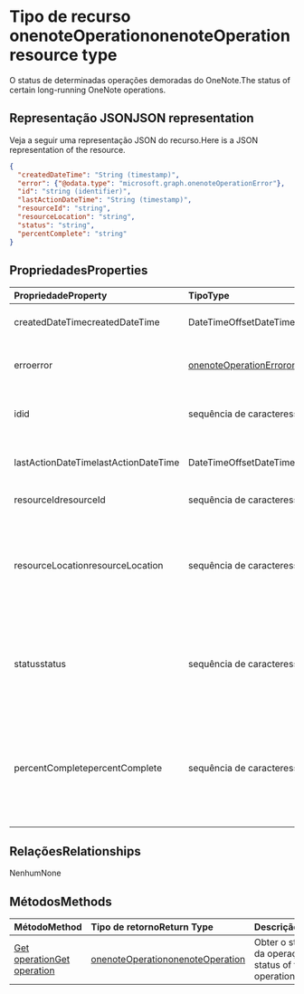 # <a name="onenoteoperation-resource-type"></a><span data-ttu-id="d157b-101">Tipo de recurso onenoteOperation</span><span class="sxs-lookup"><span data-stu-id="d157b-101">onenoteOperation resource type</span></span>

<span data-ttu-id="d157b-102">O status de determinadas operações demoradas do OneNote.</span><span class="sxs-lookup"><span data-stu-id="d157b-102">The status of certain long-running OneNote operations.</span></span>

## <a name="json-representation"></a><span data-ttu-id="d157b-103">Representação JSON</span><span class="sxs-lookup"><span data-stu-id="d157b-103">JSON representation</span></span>

<span data-ttu-id="d157b-104">Veja a seguir uma representação JSON do recurso.</span><span class="sxs-lookup"><span data-stu-id="d157b-104">Here is a JSON representation of the resource.</span></span>

<!--{
  "blockType": "resource",
  "optionalProperties": [],
  "baseType": "microsoft.graph.operation",
  "@odata.type": "microsoft.graph.onenoteOperation"
}-->

```json
{
  "createdDateTime": "String (timestamp)",
  "error": {"@odata.type": "microsoft.graph.onenoteOperationError"},
  "id": "string (identifier)",
  "lastActionDateTime": "String (timestamp)",
  "resourceId": "string",
  "resourceLocation": "string",
  "status": "string",
  "percentComplete": "string"
}

```
## <a name="properties"></a><span data-ttu-id="d157b-105">Propriedades</span><span class="sxs-lookup"><span data-stu-id="d157b-105">Properties</span></span>
| <span data-ttu-id="d157b-106">Propriedade</span><span class="sxs-lookup"><span data-stu-id="d157b-106">Property</span></span>     | <span data-ttu-id="d157b-107">Tipo</span><span class="sxs-lookup"><span data-stu-id="d157b-107">Type</span></span>   |<span data-ttu-id="d157b-108">Descrição</span><span class="sxs-lookup"><span data-stu-id="d157b-108">Description</span></span>|
|:---------------|:--------|:----------|
|<span data-ttu-id="d157b-109">createdDateTime</span><span class="sxs-lookup"><span data-stu-id="d157b-109">createdDateTime</span></span>| <span data-ttu-id="d157b-110">DateTimeOffset</span><span class="sxs-lookup"><span data-stu-id="d157b-110">DateTimeOffset</span></span> |<span data-ttu-id="d157b-111">A hora de início da operação.</span><span class="sxs-lookup"><span data-stu-id="d157b-111">The start time of the operation.</span></span>|
|<span data-ttu-id="d157b-112">erro</span><span class="sxs-lookup"><span data-stu-id="d157b-112">error</span></span>|[<span data-ttu-id="d157b-113">onenoteOperationError</span><span class="sxs-lookup"><span data-stu-id="d157b-113">onenoteOperationError</span></span>](onenoteoperationerror.md)|<span data-ttu-id="d157b-114">O erro retornado pela operação.</span><span class="sxs-lookup"><span data-stu-id="d157b-114">The error returned by the operation.</span></span>|
|<span data-ttu-id="d157b-115">id</span><span class="sxs-lookup"><span data-stu-id="d157b-115">id</span></span>|<span data-ttu-id="d157b-116">sequência de caracteres</span><span class="sxs-lookup"><span data-stu-id="d157b-116">string</span></span>|<span data-ttu-id="d157b-117">A id da operação. Somente leitura.</span><span class="sxs-lookup"><span data-stu-id="d157b-117">The operation id. Read-only.</span></span>|
|<span data-ttu-id="d157b-118">lastActionDateTime</span><span class="sxs-lookup"><span data-stu-id="d157b-118">lastActionDateTime</span></span>| <span data-ttu-id="d157b-119">DateTimeOffset</span><span class="sxs-lookup"><span data-stu-id="d157b-119">DateTimeOffset</span></span> |<span data-ttu-id="d157b-120">A hora da última ação da operação.</span><span class="sxs-lookup"><span data-stu-id="d157b-120">The time of the last action of the operation.</span></span>|
|<span data-ttu-id="d157b-121">resourceId</span><span class="sxs-lookup"><span data-stu-id="d157b-121">resourceId</span></span>|<span data-ttu-id="d157b-122">sequência de caracteres</span><span class="sxs-lookup"><span data-stu-id="d157b-122">string</span></span>|<span data-ttu-id="d157b-123">A id do recurso.</span><span class="sxs-lookup"><span data-stu-id="d157b-123">The resource id.</span></span>|
|<span data-ttu-id="d157b-124">resourceLocation</span><span class="sxs-lookup"><span data-stu-id="d157b-124">resourceLocation</span></span>|<span data-ttu-id="d157b-125">sequência de caracteres</span><span class="sxs-lookup"><span data-stu-id="d157b-125">string</span></span>|<span data-ttu-id="d157b-p101">O URI de recurso do objeto. Por exemplo, o URI de recurso para uma seção ou página copiada.</span><span class="sxs-lookup"><span data-stu-id="d157b-p101">The resource URI for the object. For example, the resource URI for a copied page or section.</span></span> |
|<span data-ttu-id="d157b-128">status</span><span class="sxs-lookup"><span data-stu-id="d157b-128">status</span></span>|<span data-ttu-id="d157b-129">sequência de caracteres</span><span class="sxs-lookup"><span data-stu-id="d157b-129">string</span></span>|<span data-ttu-id="d157b-130">O status atual da operação: `notstarted`, `running`, `completed`, `failed`</span><span class="sxs-lookup"><span data-stu-id="d157b-130">The current status of the operation: `notstarted`, `running`, `completed`, `failed`</span></span> |
|<span data-ttu-id="d157b-131">percentComplete</span><span class="sxs-lookup"><span data-stu-id="d157b-131">percentComplete</span></span>|<span data-ttu-id="d157b-132">sequência de caracteres</span><span class="sxs-lookup"><span data-stu-id="d157b-132">string</span></span>|<span data-ttu-id="d157b-133">A porcentagem concluída da operação se a operação ainda estiver com um status`running`</span><span class="sxs-lookup"><span data-stu-id="d157b-133">The operation percent complete if the operation is still in `running` status</span></span>

## <a name="relationships"></a><span data-ttu-id="d157b-134">Relações</span><span class="sxs-lookup"><span data-stu-id="d157b-134">Relationships</span></span>
<span data-ttu-id="d157b-135">Nenhum</span><span class="sxs-lookup"><span data-stu-id="d157b-135">None</span></span>


## <a name="methods"></a><span data-ttu-id="d157b-136">Métodos</span><span class="sxs-lookup"><span data-stu-id="d157b-136">Methods</span></span>

| <span data-ttu-id="d157b-137">Método</span><span class="sxs-lookup"><span data-stu-id="d157b-137">Method</span></span>           | <span data-ttu-id="d157b-138">Tipo de retorno</span><span class="sxs-lookup"><span data-stu-id="d157b-138">Return Type</span></span>    |<span data-ttu-id="d157b-139">Descrição</span><span class="sxs-lookup"><span data-stu-id="d157b-139">Description</span></span>|
|:---------------|:--------|:----------|
|[<span data-ttu-id="d157b-140">Get operation</span><span class="sxs-lookup"><span data-stu-id="d157b-140">Get operation</span></span>](../api/onenoteoperation_get.md) | [<span data-ttu-id="d157b-141">onenoteOperation</span><span class="sxs-lookup"><span data-stu-id="d157b-141">onenoteOperation</span></span>](onenoteoperation.md) |<span data-ttu-id="d157b-142">Obter o status atual da operação.</span><span class="sxs-lookup"><span data-stu-id="d157b-142">Get the status of the operation.</span></span> |

<!-- uuid: 8fcb5dbc-d5aa-4681-8e31-b001d5168d79
2015-10-25 14:57:30 UTC -->
<!-- {
  "type": "#page.annotation",
  "description": "onenoteOperation resource",
  "keywords": "",
  "section": "documentation",
  "tocPath": ""
}-->
